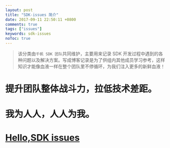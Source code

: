 ```yaml
---
layout: post
title: "SDK-issues 简介"
date: 2017-09-11 22:50:11 +0800
comments: true
tags: ["issues"]
keywords: sdk-issues
noToc: true
---
```


> 该分类由`千帆 SDK 团队`共同维护，主要用来记录 SDK 开发过程中遇到的各种问题以及解决方案。写成博客记录是为了供组内其他成员学习参考，这样知识才能像血液一样在整个团队里不停循环，为我们注入更多的新鲜血液！

# 提升团队整体战斗力，拉低技术差距。
# 我为人人，人人为我。
# [Hello,SDK issues](/tags/issues/)
